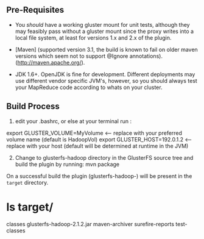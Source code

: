 ## Pre-Requisites ##

- You *should* have a working gluster mount for unit tests, although they may feasibly pass without a gluster mount since the proxy writes into a local file system, at least for versions 1.x and 2.x of the plugin.

- [Maven] (supported version 3.1, the build is known to fail on older maven versions which seem not to support @Ignore annotations).  (http://maven.apache.org/).

- JDK  1.6+.  OpenJDK is fine for development.   Different deployments may use different vendor specific JVM's, however, so you should always test your MapReduce code according to whats on your cluster.

## Build Process ##

1) edit your .bashrc, or else at your terminal run : 

export GLUSTER_VOLUME=MyVolume <-- replace with your preferred volume name (default is HadoopVol)
export GLUSTER_HOST=192.0.1.2 <-- replace with your host (default will be determined at runtime in the JVM)

2) Change to glusterfs-hadoop directory in the GlusterFS source tree and build the plugin by running: 
   mvn package

  On a successful build the plugin (glusterfs-hadoop-<version>) will be present in the `target` directory.

  # ls target/
  classes  glusterfs-hadoop-2.1.2.jar maven-archiver  surefire-reports  test-classes